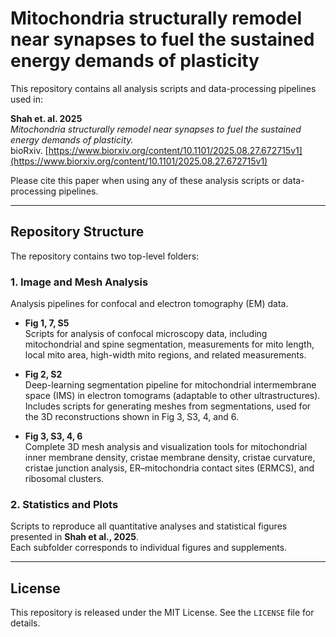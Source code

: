 # Mitochondria structurally remodel near synapses to fuel the sustained energy demands of plasticity

This repository contains all analysis scripts and data-processing pipelines used in:

**Shah et. al. 2025**  
*Mitochondria structurally remodel near synapses to fuel the sustained energy demands of plasticity.*  
bioRxiv. [https://www.biorxiv.org/content/10.1101/2025.08.27.672715v1](https://www.biorxiv.org/content/10.1101/2025.08.27.672715v1)

Please cite this paper when using any of these analysis scripts or data-processing pipelines.

---

## Repository Structure

The repository contains two top-level folders:

### 1. Image and Mesh Analysis
Analysis pipelines for confocal and electron tomography (EM) data.

- **Fig 1, 7, S5**  
  Scripts for analysis of confocal microscopy data, including mitochondrial and spine segmentation, measurements for mito length, local mito area, high-width mito regions, and related measurements.

- **Fig 2, S2**  
  Deep-learning segmentation pipeline for mitochondrial intermembrane space (IMS) in electron tomograms (adaptable to other ultrastructures).  
  Includes scripts for generating meshes from segmentations, used for the 3D reconstructions shown in Fig 3, S3, 4, and 6.

- **Fig 3, S3, 4, 6**  
  Complete 3D mesh analysis and visualization tools for mitochondrial inner membrane density, cristae membrane density, cristae curvature, cristae junction analysis, ER–mitochondria contact sites (ERMCS), and ribosomal clusters.

### 2. Statistics and Plots
Scripts to reproduce all quantitative analyses and statistical figures presented in **Shah et al., 2025**.  
Each subfolder corresponds to individual figures and supplements.

---

## License

This repository is released under the MIT License. See the `LICENSE` file for details.
